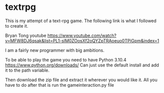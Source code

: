 # textrpg
This is my attempt of a text-rpg game. The following link is what I followed to create it.

Bryan Tong youtube
https://www.youtube.com/watch?v=MFW8DJ6qsak&list=PL1-slM0ZOosXf2oQYZpTRAoeuo0TPiGpm&index=1

I am a fairly new programmer with big ambitions.


To be able to play the game you need to have Python 3.10.4
https://www.python.org/downloads/
Can just use the default install and add it to the path variable.

Then download the zip file and extract it wherever you would like it.
All you have to do after that is run the gameinteraction.py file
